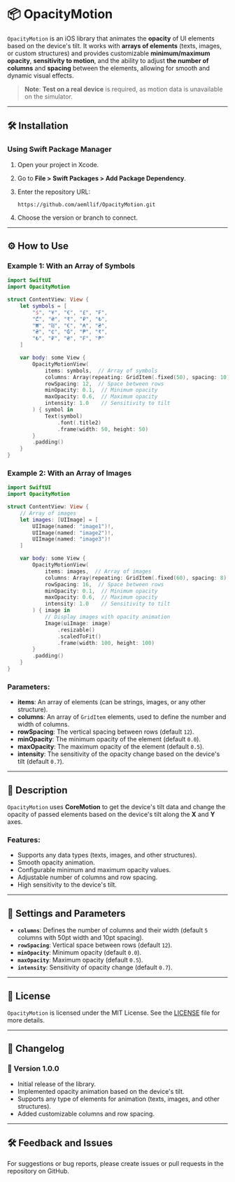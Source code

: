 
# 📦 OpacityMotion

`OpacityMotion` is an iOS library that animates the **opacity** of UI elements based on the device's tilt. It works with **arrays of elements** (texts, images, or custom structures) and provides customizable **minimum/maximum opacity**, **sensitivity to motion**, and the ability to adjust **the number of columns** and **spacing** between the elements, allowing for smooth and dynamic visual effects.

> **Note**: **Test on a real device** is required, as motion data is unavailable on the simulator.

---

## 🛠 Installation

### Using Swift Package Manager

1. Open your project in Xcode.
2. Go to **File > Swift Packages > Add Package Dependency**.
3. Enter the repository URL:

   ```
   https://github.com/aemllif/OpacityMotion.git
   ```

4. Choose the version or branch to connect.

---

## ⚙️ How to Use

### Example 1: With an Array of Symbols

```swift
import SwiftUI
import OpacityMotion

struct ContentView: View {
    let symbols = [
        "$", "¥", "€", "£", "₣",
        "₾", "₴", "₹", "₽", "₺",
        "₩", "₪", "€", "₳", "₴",
        "₴", "₵", "₲", "₱", "₹",
        "₺", "₽", "₴", "₣", "₱"
    ]

    var body: some View {
        OpacityMotionView(
            items: symbols,  // Array of symbols
            columns: Array(repeating: GridItem(.fixed(50), spacing: 10), count: 5),  // 5 columns
            rowSpacing: 12,  // Space between rows
            minOpacity: 0.1,  // Minimum opacity
            maxOpacity: 0.6,  // Maximum opacity
            intensity: 1.0    // Sensitivity to tilt
        ) { symbol in
            Text(symbol)
                .font(.title2)
                .frame(width: 50, height: 50)
        }
        .padding()
    }
}
```

### Example 2: With an Array of Images

```swift
import SwiftUI
import OpacityMotion

struct ContentView: View {
    // Array of images
    let images: [UIImage] = [
        UIImage(named: "image1")!,
        UIImage(named: "image2")!,
        UIImage(named: "image3")!
    ]

    var body: some View {
        OpacityMotionView(
            items: images,  // Array of images
            columns: Array(repeating: GridItem(.fixed(60), spacing: 8), count: 4),  // 4 columns
            rowSpacing: 16,  // Space between rows
            minOpacity: 0.1,  // Minimum opacity
            maxOpacity: 0.6,  // Maximum opacity
            intensity: 1.0    // Sensitivity to tilt
        ) { image in
            // Display images with opacity animation
            Image(uiImage: image)
                .resizable()
                .scaledToFit()
                .frame(width: 100, height: 100)
        }
        .padding()
    }
}
```

### Parameters:

- **items**: An array of elements (can be strings, images, or any other structure).
- **columns**: An array of `GridItem` elements, used to define the number and width of columns.
- **rowSpacing**: The vertical spacing between rows (default `12`).
- **minOpacity**: The minimum opacity of the element (default `0.0`).
- **maxOpacity**: The maximum opacity of the element (default `0.5`).
- **intensity**: The sensitivity of the opacity change based on the device's tilt (default `0.7`).

---

## 📜 Description

`OpacityMotion` uses **CoreMotion** to get the device's tilt data and change the opacity of passed elements based on the device's tilt along the **X** and **Y** axes. 

### Features:
- Supports any data types (texts, images, and other structures).
- Smooth opacity animation.
- Configurable minimum and maximum opacity values.
- Adjustable number of columns and row spacing.
- High sensitivity to the device's tilt.

---

## 🔧 Settings and Parameters

- **`columns`**: Defines the number of columns and their width (default `5` columns with 50pt width and 10pt spacing).
- **`rowSpacing`**: Vertical space between rows (default `12`).
- **`minOpacity`**: Minimum opacity (default `0.0`).
- **`maxOpacity`**: Maximum opacity (default `0.5`).
- **`intensity`**: Sensitivity of opacity change (default `0.7`).

---

## 📝 License

`OpacityMotion` is licensed under the MIT License. See the [LICENSE](./LICENSE) file for more details.

---

## 📄 Changelog

### 🚀 Version 1.0.0
- Initial release of the library.
- Implemented opacity animation based on the device's tilt.
- Supports any type of elements for animation (texts, images, and other structures).
- Added customizable columns and row spacing.

---

## 🛠 Feedback and Issues

For suggestions or bug reports, please create issues or pull requests in the repository on GitHub.
